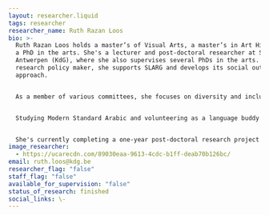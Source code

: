 ```yaml
---
layout: researcher.liquid
tags: researcher
researcher_name: Ruth Razan Loos
bio: >-
  Ruth Razan Loos holds a master’s of Visual Arts, a master’s in Art History and
  a PhD in the arts. She's a lecturer and post-doctoral researcher at Sint Lucas
  Antwerpen (KdG), where she also supervises several PhDs in the arts. As a
  research policy maker, she supports SLARG and develops its social outreach
  approach.


  As a member of various committees, she focuses on diversity and inclusion. She values participatory practices and a general concern for solidarity. For the past 5 years, she has been initiating and organising various events in close collaboration with Stadscanvas (Fameus), a space for artistic newcomers in Antwerp. Together they develop new partnerships, among others with the Plantin-Moretus Museum, Rataplan and Voem.


  Studying Modern Standard Arabic and volunteering as a language buddy for newcomers, led to a socio-political interest in our multilingual and multiscript world. How artists and designers critique, engage and propose a way of dealing with mono- and multilingual/multiscript realities is the focus of an elective course she teaches, and of a new Erasmus+ collaboration between Sint Lucas Antwerpen (KdG) and the American University in Cairo.


  She's currently completing a one-year post-doctoral research project "Closer than your jugular vein" at Sint Lucas Antwerpen (KdG), which will lead to new initiatives where art and religion can meet.
image_researcher:
  - https://ucarecdn.com/89030eaa-9613-4cdc-b1ff-deab70b126bc/
email: ruth.loos@kdg.be
researcher_flag: "false"
staff_flag: "false"
available_for_supervision: "false"
status_of_research: finished
social_links: \-
---
```

